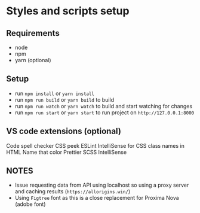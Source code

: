 # Styles and scripts setup

## Requirements
- node
- npm
- yarn (optional)

## Setup
- run `npm install` or `yarn install`
- run `npm run build` or `yarn build` to build
- run `npm run watch` or `yarn watch` to build and start watching for changes
- run `npm run start` or `yarn start` to run project on `http://127.0.0.1:8000`

## VS code extensions (optional)
Code spell checker
CSS peek
ESLint
IntelliSense for CSS class names in HTML
Name that color
Prettier
SCSS IntelliSense

## NOTES
- Issue requesting data from API using localhost so using a proxy server and caching results (`https://allorigins.win/`)
- Using `Figtree` font as this is a close replacement for Proxima Nova (adobe font)